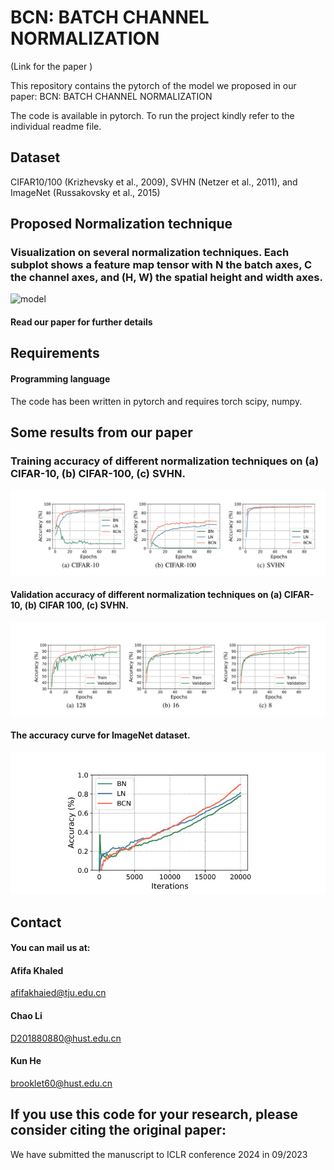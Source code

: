 
# BCN: BATCH CHANNEL NORMALIZATION


(Link for the paper )
  

This repository contains the pytorch   of the model we proposed in our paper:  BCN: BATCH CHANNEL NORMALIZATION

The code is available in pytorch. To run the project kindly refer to the individual readme file.





## Dataset


CIFAR10/100 (Krizhevsky et al., 2009), SVHN (Netzer et al., 2011), and ImageNet (Russakovsky et al., 2015)







## Proposed Normalization technique


### Visualization on several normalization techniques. Each subplot shows a feature map tensor with N the batch axes, C the channel axes, and (H, W) the spatial height and width axes.


![model](./Proposed_method.jpg)



#### Read our paper for further details


##   Requirements
####  Programming language

The code has been written in pytorch  and requires
torch
scipy,
numpy.

## Some results from our paper

### Training accuracy of different normalization techniques on (a) CIFAR-10, (b) CIFAR-100, (c) SVHN.


![model](./Result1.JPG)


#### Validation accuracy of different normalization techniques on (a) CIFAR-10, (b) CIFAR 100, (c) SVHN.



![model](./Result2.JPG)


#### The accuracy curve for ImageNet dataset.


![model](./Result3.JPG)


## Contact

####  You can mail us at: 



#### Afifa Khaled 

afifakhaied@tju.edu.cn

#### Chao Li

D201880880@hust.edu.cn

#### Kun He
brooklet60@hust.edu.cn




## If you use this code for your research, please consider citing the original paper:


We have submitted the manuscript to ICLR conference 2024 in 09/2023





